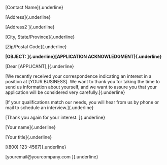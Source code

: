 [Contact Name]{.underline}

[Address]{.underline}

[Address2 ]{.underline}

[City, State/Province]{.underline}

[Zip/Postal Code]{.underline}

**[OBJECT: ]{.underline}[APPLICATION ACKNOWLEDGMENT]{.underline}**

[Dear \[APPLICANT\],]{.underline}

[We recently received your correspondence indicating an interest in a
position at \[YOUR BUSINESS\]. We want to thank you for taking the time
to send us information about yourself, and we want to assure you that
your application will be considered very carefully.]{.underline}

[If your qualifications match our needs, you will hear from us by phone
or mail to schedule an interview.]{.underline}

[Thank you again for your interest. ]{.underline}

[Your name]{.underline}

[Your title]{.underline}

[(800) 123-4567]{.underline}

[youremail\@yourcompany.com ]{.underline}
